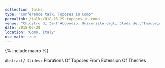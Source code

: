 ```yaml
---
collection: talks
type: "Conference talk, Toposes in Como"
permalink: /talks/018-06-29-toposes-in-como
venue: "Chiostro di Sant’Abbondio, Università degli Studi dell’Insubria"
date: 2018-06-29
location: "Como, Italy"
use_math: true
---
```



{% include macro %}


`Abstract/ Slides:` Fibrations Of Toposes From Extension Of Theories 
<a href="http://tcsc.lakecomoschool.org/program/" target="_blank"> <i class="fa fa-external-link" aria-hidden="true"></i> </a>
<a href="/files/CT/fibration-of-toposes-extension-of-theories-como-talk.pdf" target="_blank"> <i class="fa fa-file-pdf-o" aria-hidden="true"></i> </a>
